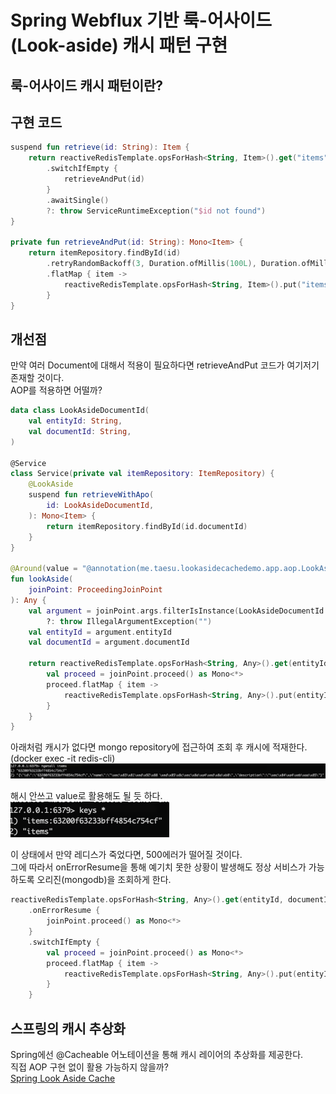 # Spring Webflux 기반 룩-어사이드(Look-aside) 캐시 패턴 구현

## 룩-어사이드 캐시 패턴이란?

## 구현 코드

```kotlin
suspend fun retrieve(id: String): Item {
    return reactiveRedisTemplate.opsForHash<String, Item>().get("items", id)
        .switchIfEmpty {
            retrieveAndPut(id)
        }
        .awaitSingle()
        ?: throw ServiceRuntimeException("$id not found")
}

private fun retrieveAndPut(id: String): Mono<Item> {
    return itemRepository.findById(id)
        .retryRandomBackoff(3, Duration.ofMillis(100L), Duration.ofMillis(1000L))
        .flatMap { item ->
            reactiveRedisTemplate.opsForHash<String, Item>().put("items", id, item).map { item }
        }
}
```

## 개선점

만약 여러 Document에 대해서 적용이 필요하다면 retrieveAndPut 코드가 여기저기 존재할 것이다.  
AOP를 적용하면 어떨까?

```kotlin
data class LookAsideDocumentId(
    val entityId: String,
    val documentId: String,
)

@Service
class Service(private val itemRepository: ItemRepository) {
    @LookAside
    suspend fun retrieveWithApo(
        id: LookAsideDocumentId,
    ): Mono<Item> {
        return itemRepository.findById(id.documentId)
    }
}

@Around(value = "@annotation(me.taesu.lookasidecachedemo.app.aop.LookAside)")
fun lookAside(
    joinPoint: ProceedingJoinPoint
): Any {
    val argument = joinPoint.args.filterIsInstance(LookAsideDocumentId::class.java).firstOrNull()
        ?: throw IllegalArgumentException("")
    val entityId = argument.entityId
    val documentId = argument.documentId

    return reactiveRedisTemplate.opsForHash<String, Any>().get(entityId, documentId).switchIfEmpty {
        val proceed = joinPoint.proceed() as Mono<*>
        proceed.flatMap { item ->
            reactiveRedisTemplate.opsForHash<String, Any>().put(entityId, documentId, item).map { item }
        }
    }
}
```

아래처럼 캐시가 없다면 mongo repository에 접근하여 조회 후 캐시에 적재한다.  
(docker exec -it <container-id> redis-cli)
![img.png](img.png)

해시 안쓰고 value로 활용해도 될 듯 하다.  
![img_1.png](img_1.png)

이 상태에서 만약 레디스가 죽었다면, 500에러가 떨어질 것이다.  
그에 따라서 onErrorResume을 통해 예기치 못한 상황이 발생해도 정상 서비스가 가능하도록 오리진(mongodb)을 조회하게 한다.

```kotlin
reactiveRedisTemplate.opsForHash<String, Any>().get(entityId, documentId)
    .onErrorResume {
        joinPoint.proceed() as Mono<*>
    }
    .switchIfEmpty {
        val proceed = joinPoint.proceed() as Mono<*>
        proceed.flatMap { item ->
            reactiveRedisTemplate.opsForHash<String, Any>().put(entityId, documentId, item).map { item }
        }
    }
```

## 스프링의 캐시 추상화

Spring에선 @Cacheable 어노테이션을 통해 캐시 레이어의 추상화를 제공한다.  
직접 AOP 구현 없이 활용 가능하지 않을까?  
[Spring Look Aside Cache](https://docs.spring.io/spring-boot-data-geode-build/current/reference/html5/guides/caching-look-aside.html)

